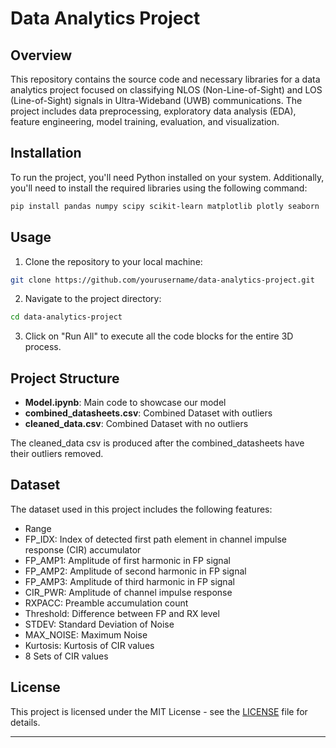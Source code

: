 # Data Analytics Project

## Overview

This repository contains the source code and necessary libraries for a data analytics project focused on classifying NLOS (Non-Line-of-Sight) and LOS (Line-of-Sight) signals in Ultra-Wideband (UWB) communications. The project includes data preprocessing, exploratory data analysis (EDA), feature engineering, model training, evaluation, and visualization.

## Installation

To run the project, you'll need Python installed on your system. Additionally, you'll need to install the required libraries using the following command:

```bash
pip install pandas numpy scipy scikit-learn matplotlib plotly seaborn
```

## Usage

1. Clone the repository to your local machine:

```bash
git clone https://github.com/yourusername/data-analytics-project.git
```

2. Navigate to the project directory:

```bash
cd data-analytics-project
```

3. Click on "Run All" to execute all the code blocks for the entire 3D process.



## Project Structure

- **Model.ipynb**: Main code to showcase our model
- **combined_datasheets.csv**: Combined Dataset with outliers
- **cleaned_data.csv**: Combined Dataset with no outliers

The cleaned_data csv is produced after the combined_datasheets have their outliers removed.

## Dataset

The dataset used in this project includes the following features:

- Range
- FP_IDX: Index of detected first path element in channel impulse response (CIR) accumulator
- FP_AMP1: Amplitude of first harmonic in FP signal 
- FP_AMP2: Amplitude of second harmonic in FP signal
- FP_AMP3: Amplitude of third harmonic in FP signal
- CIR_PWR: Amplitude of channel impulse response
- RXPACC: Preamble accumulation count 
- Threshold: Difference between FP and RX level
- STDEV: Standard Deviation of Noise
- MAX_NOISE: Maximum Noise 
- Kurtosis: Kurtosis of CIR values
- 8 Sets of CIR values

## License

This project is licensed under the MIT License - see the [LICENSE](LICENSE) file for details.

---
